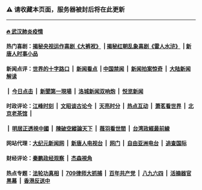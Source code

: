 ### ⚠️ 请收藏本页面，服务器被封后将在此更新

---

#### [🔥 武汉肺炎疫情](http://64.227.105.191:10000/videos/corona/)

#### 热门喜剧：[揭秘央视运作喜剧《大裤衩》](http://64.227.105.191:10000/videos/res/big-shorts/) &nbsp;|&nbsp;[揭秘红朝乱象喜剧《雷人水浒》](http://64.227.105.191:10000/videos/res/OutlawsOfMarsh/) &nbsp;|&nbsp;[新唐人时事小品](http://64.227.105.191:10000/videos/res/comedy/)

#### 新闻点评：[世界的十字路口](http://64.227.105.191/tanghao/) &nbsp;|&nbsp; [新闻看点](http://64.227.105.191/news-insight/) &nbsp;|&nbsp;[中国禁闻](http://64.227.105.191/ntdtv-news/) &nbsp;|&nbsp; [新闻拍案惊奇](http://64.227.105.191/dayu/) &nbsp;|&nbsp; [大陆新闻解读](http://64.227.105.191/ntdtv-comedy/)
####   &nbsp;|&nbsp;  [今日点击](http://64.227.105.191/news-click/)  &nbsp;|&nbsp; [新聞第一現場](http://64.227.105.191/primary-scene/) &nbsp;|&nbsp; [洛城新闻双响炮](http://64.227.105.191/la-news/) &nbsp;|&nbsp; [悦览新闻](http://64.227.105.191/dingyue/)

#### 时政评论：[江峰时刻](http://64.227.105.191/today-in-history/) &nbsp;|&nbsp; [文昭谈古论今](http://64.227.105.191/wenzhao/) &nbsp;|&nbsp; [天亮时分](http://64.227.105.191/tianliang/) &nbsp;|&nbsp; [热点互动](http://64.227.105.191/ntdtv-rdhd/) &nbsp;|&nbsp; [萧茗看世界](http://64.227.105.191/simonegao/) &nbsp;|&nbsp; [北京老茶馆](http://64.227.105.191/teahouse/)  &nbsp;|&nbsp;  
####   &nbsp;|&nbsp;  [明居正透視中國](http://64.227.105.191/decoding-china/)  &nbsp;|&nbsp; [陳破空縱論天下](http://64.227.105.191/pokong/)  &nbsp;|&nbsp; [薇羽看世間](http://64.227.105.191/weiyu/)  &nbsp;|&nbsp; [台湾政經最前線](http://64.227.105.191/taiwan/)   

#### 网站代理：[大纪元新闻网](http://64.227.105.191:10080/gb/) &nbsp;|&nbsp; [新唐人电视台](http://64.227.105.191:8808/gb/) &nbsp;|&nbsp; [网门](http://64.227.105.191:11000/) &nbsp;|&nbsp; [自由亚洲电台](http://64.227.105.191:9800/mandarin/) &nbsp;|&nbsp; [追查国际](http://64.227.105.191:10010/)

#### 财经评论：[秦鹏政经观察](http://64.227.105.191/qinpeng/) &nbsp;|&nbsp; [杰森視角 ](http://64.227.105.191/jason/)

#### 热点专题：[法轮功真相](http://64.227.105.191:10000/videos/truth.html) &nbsp;|&nbsp; [709律师大抓捕](http://64.227.105.191:10000/videos/709/) &nbsp;|&nbsp; [百年共产党](http://64.227.105.191:10000/videos/ccp.html) &nbsp;|&nbsp; [八九六四](http://64.227.105.191:10000/videos/88/)  &nbsp;|&nbsp; [活摘器官黑幕](http://64.227.105.191:10000/videos/res/Organs/)  &nbsp;|&nbsp; [香港反送中](http://64.227.105.191:10000/videos/res/hk/) 

<img src='http://gfw-breaker.win/link6.md' width='0px' height='0px'/>
